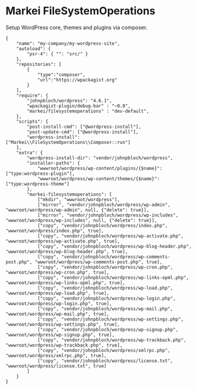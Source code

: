 
Markei FileSystemOperations
===========================

Setup WordPress core, themes and plugins via composer.

    {
        "name": "my-company/my-wordpress-site",
        "autoload": {
            "psr-4": { "": "src/" }
        },
        "repositories": [
            {
                "type":"composer",
                "url":"https://wpackagist.org"
            }
        ],
        "require": {
            "johnpbloch/wordpress": "4.6.1",
            "wpackagist-plugin/debug-bar" : "~0.8",
            "markei/filesystemoperations" : "dev-default",
        },
        "scripts": {
            "post-install-cmd": ["@wordpress-install"],
            "post-update-cmd": ["@wordpress-install"],
            "wordpress-install": ["Markei\\FileSystemOperations\\Composer::run"]
        },
        "extra": {
            "wordpress-install-dir": "vendor/johnpbloch/wordpress",
            "installer-paths": {
                "wwwroot/wordpress/wp-content/plugins/{$name}": ["type:wordpress-plugin"],
                "wwwroot/wordpress/wp-content/themes/{$name}": ["type:wordpress-theme"]
            },
            "markei-filesystemoperations": [
                ["mkdir", "wwwroot/wordpress"],
                ["mirror", "vendor/johnpbloch/wordpress/wp-admin", "wwwroot/wordpress/wp-admin", null, {"delete": true}],
                ["mirror", "vendor/johnpbloch/wordpress/wp-includes", "wwwroot/wordpress/wp-includes", null, {"delete": true}],
                ["copy", "vendor/johnpbloch/wordpress/index.php", "wwwroot/wordpress/index.php", true],
                ["copy", "vendor/johnpbloch/wordpress/wp-activate.php", "wwwroot/wordpress/wp-activate.php", true],
                ["copy", "vendor/johnpbloch/wordpress/wp-blog-header.php", "wwwroot/wordpress/wp-blog-header.php", true],
                ["copy", "vendor/johnpbloch/wordpress/wp-comments-post.php", "wwwroot/wordpress/wp-comments-post.php", true],
                ["copy", "vendor/johnpbloch/wordpress/wp-cron.php", "wwwroot/wordpress/wp-cron.php", true],
                ["copy", "vendor/johnpbloch/wordpress/wp-links-opml.php", "wwwroot/wordpress/wp-links-opml.php", true],
                ["copy", "vendor/johnpbloch/wordpress/wp-load.php", "wwwroot/wordpress/wp-load.php", true],
                ["copy", "vendor/johnpbloch/wordpress/wp-login.php", "wwwroot/wordpress/wp-login.php", true],
                ["copy", "vendor/johnpbloch/wordpress/wp-mail.php", "wwwroot/wordpress/wp-mail.php", true],
                ["copy", "vendor/johnpbloch/wordpress/wp-settings.php", "wwwroot/wordpress/wp-settings.php", true],
                ["copy", "vendor/johnpbloch/wordpress/wp-signup.php", "wwwroot/wordpress/wp-signup.php", true],
                ["copy", "vendor/johnpbloch/wordpress/wp-trackback.php", "wwwroot/wordpress/wp-trackback.php", true],
                ["copy", "vendor/johnpbloch/wordpress/xmlrpc.php", "wwwroot/wordpress/xmlrpc.php", true],
                ["copy", "vendor/johnpbloch/wordpress/license.txt", "wwwroot/wordpress/license.txt", true]
            ]
        }
    }
    
